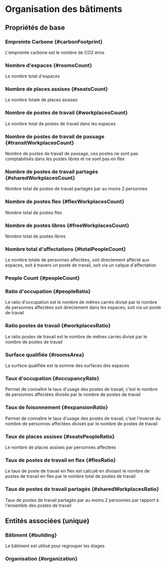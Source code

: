 # Organisation des bâtiments
<!--- THIS FILE IS GENERATED PLEASE DO NOT EDIT IT DIRECTLY --->



## Propriétés de base

### Empreinte Carbone {#carbonFootprint}
        
L'empreinte carbone est le nombre de CO2 émis
### Nombre d'espaces {#roomsCount}
        
Le nombre total d'espaces
### Nombre de places assises {#seatsCount}
        
Le nombre totale de places assises
### Nombre de postes de travail {#workplacesCount}
        
Le nombre total de postes de travail dans les espaces
### Nombre de postes de travail de passage {#transitWorkplacesCount}
        
Nombre de postes de travail de passage, ces postes ne sont pas comptabilisés dans les postes libres et ne sont pas en flex
### Nombre de postes de travail partagés {#sharedWorkplacesCount}
        
Nombre total de postes de travail partagés par au moins 2 personnes
### Nombre de postes flex {#flexWorkplacesCount}
        
Nombre total de postes flex
### Nombre de postes libres {#freeWorkplacesCount}
        
Nombre total de postes libres
### Nombre total d'affectations {#totalPeopleCount}
        
Le nombre totale de personnes affectées, soit directement affécté aux espaces, soit à travers un poste de travail, soit via un calque d'affectation
### People Count {#peopleCount}
        

### Ratio d'occupation {#peopleRatio}
        
Le ratio d'occupation est le nombre de métres carrés divisé par le nombre de personnes affectées soit directement dans les espaces, soit via un poste de travail
### Ratio postes de travail {#workplacesRatio}
        
Le ratio postes de travail est le nombre de métres carrés divisé par le nombre de postes de travail
### Surface qualifiée {#roomsArea}
        
La surface qualifiée est la somme des surfaces des espaces
### Taux d'occupation {#occupancyRate}
        
Permet de connaître le taux d'usage des postes de travail, c'est le nombre de personnes affectées divisés par le nombre de postes de travail
### Taux de foisonnement {#expansionRatio}
        
Permet de connaître le taux d'usage des postes de travail, c'est l'inverse du nombre de personnes affectées divisés par le nombre de postes de travail
### Taux de places assises {#seatsPeopleRatio}
        
Le nombre de places assises par personnes affectées
### Taux de postes de travail en flex {#flexRatio}
        
Le taux de poste de travail en flex est calculé en divisant le nombre de postes de travail en flex par le nombre total de postes de travail
### Taux de postes de travail partagés {#sharedWorkplacesRatio}
        
Taux de postes de travail partagés par au moins 2 personnes par rapport à l'ensemble des postes de travail

## Entités associées (unique)

### Bâtiment {#building}
        
Le bâtiment est utilisé pour regrouper les étages
### Organisation {#organization}
        





